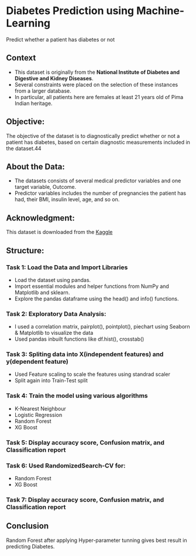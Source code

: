 # Diabetes Prediction using Machine-Learning
Predict whether a patient has diabetes or not 

## Context
- This dataset is originally from the <b> National Institute of Diabetes and Digestive and Kidney Diseases</b>. 
- Several constraints were placed on the selection of these instances from a larger database. 
- In particular, all patients here are females at least 21 years old of Pima Indian heritage.

## Objective: 
The objective of the dataset is to diagnostically predict whether or not a patient has diabetes, based on certain diagnostic measurements included in the dataset.44

## About the Data:
- The datasets consists of several medical predictor variables and one target variable, Outcome. 
- Predictor variables includes the number of pregnancies the patient has had, their BMI, insulin level, age, and so on.

## Acknowledgment:
This dataset is downloaded from the <a href='https://www.kaggle.com/uciml/pima-indians-diabetes-database'> Kaggle </a>

## Structure: 

### Task 1: Load the Data and Import Libraries
- Load the dataset using pandas.
- Import essential modules and helper functions from NumPy and Matplotlib and sklearn.
- Explore the pandas dataframe using the head() and info() functions.

### Task 2: Exploratory Data Analysis:
- I used a correlation matrix, pairplot(), pointplot(), piechart using Seaborn & Matplotlib to visualize the data 
- Used pandas inbuilt functions like df.hist(), crosstab() 

### Task 3: Spliting data into X(independent features) and y(dependent feature)
- Used Feature scaling to scale the features using standrad scaler
- Split again into Train-Test split
### Task 4: Train the model using various algorithms
- K-Nearest Neighbour
- Logistic Regression
- Random Forest
- XG Boost
### Task 5: Display accuracy score, Confusion matrix, and Classification report
### Task 6: Used RandomizedSearch-CV for:
- Random Forest
- XG Boost
### Task 7: Display accuracy score, Confusion matrix, and Classification report

## Conclusion
Random Forest after applying Hyper-parameter tunning gives best result in predicting Diabetes.
